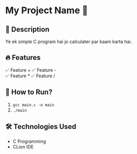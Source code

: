# My Project Name 🚀

## 📌 Description
Ye ek simple C program hai jo calculater par kaam karta hai.

## 🔥 Features
✅ Feature +
✅ Feature -  
✅ Feature * 
✅ Feature / 

## 🚀 How to Run?
1. `gcc main.c -o main`
2. `./main`

## 🛠 Technologies Used
- C Programming  
- CLion IDE  
